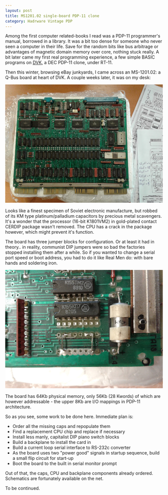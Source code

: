 ```yaml
---
layout: post
title: MS1201.02 single-board PDP-11 clone
category: Hadrware Vintage PDP
---
```


Among the first computer related-books I read was a PDP-11 programmer's manual, borrowed in a library. It was a bit too dense for someone who never seen a computer in their life. Save for the random bits like bus arbitrage or advantages of magnetic domain memory over core, nothing stuck really. A bit later came my first real programming experience, a few simple BASIC programs on [DVK](https://en.wikipedia.org/wiki/DVK), a DEC PDP-11 clone, under RT-11.

Then this winter, browsing eBay junkyards, I came across an MS-1201.02: a Q-Bus board at heart of DVK. A couple weeks later, it was on my desk:

![MS1201.02](/images/pdp_11/1.jpg)

Looks like a finest specimen of Soviet electronic manufacture, but robbed of its KM type platinum/palladium capacitors by precious metal scavengers. It's a wonder that the processor (16-bit K1801VM2) in gold-plated contact CERDIP package wasn't removed. The CPU has a crack in the package however, which might prevent it's function.

The board has three jumper blocks for configuration. Or at least it had in theory.. in reality, communist DIP jumpers were so bad the factories stopped installing them after a while. So if you wanted to change a serial port speed or boot address, you had to do it like Real Men do: with bare hands and soldering iron.

![Jumper block](/images/pdp_11/3.jpg)

The board has 64Kb physical memory, only 56Kb (28 Kwords) of which are however addressable - the upper 8Kb are I/O mappings in PDP-11 architecture.

So as you see, some work to be done here. Immediate plan is:

* Order all the missing caps and repopulate them
* Find a replacement CPU chip and replace if necessary
* Install less manly, capitalist DIP piano switch blocks
* Build a backplane to install the card in
* Build a current loop serial interface to RS-232c converter
* As the board uses two "power good" signals in startup sequence, build a small flip circuit for start-up
* Boot the board to the built in serial monitor prompt

Out of that, the caps, CPU and backplane components already ordered. Schematics are fortunately available on the net.

To be continued.

